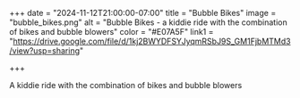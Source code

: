 +++
date = "2024-11-12T21:00:00-07:00"
title = "Bubble Bikes"
image = "bubble_bikes.png"
alt = "Bubble Bikes - a kiddie ride with the combination of bikes and bubble blowers"
color = "#E07A5F"
link1 = "https://drive.google.com/file/d/1kj2BWYDFSYJyqmRSbJ9S_GM1FjbMTMd3/view?usp=sharing"

+++

A kiddie ride with the combination of bikes and bubble blowers
